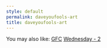 ```yaml
---
style: default
permalink: daveyoufools-art
title: daveyoufools-art
---
```

You may also like:
[GFC](http://scp-wiki.net/gfc)
[Wednesday - 2](http://scp-wiki.net/wednesday-2)